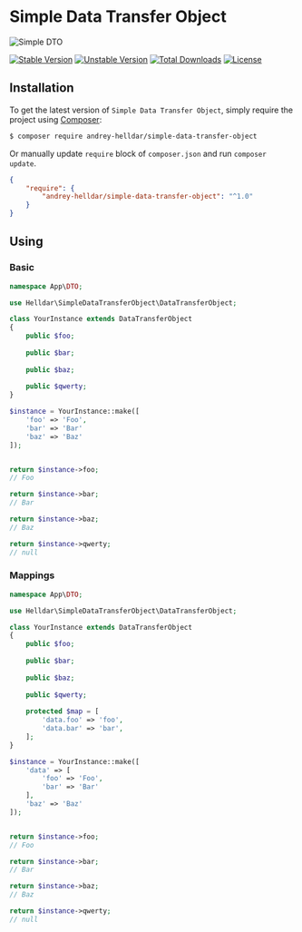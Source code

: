 # Simple Data Transfer Object

<img src="https://preview.dragon-code.pro/TheDragonCode/simple-dto.svg?brand=php" alt="Simple DTO"/>

[![Stable Version][badge_stable]][link_packagist]
[![Unstable Version][badge_unstable]][link_packagist]
[![Total Downloads][badge_downloads]][link_packagist]
[![License][badge_license]][link_license]

## Installation

To get the latest version of `Simple Data Transfer Object`, simply require the project using [Composer](https://getcomposer.org):

```bash
$ composer require andrey-helldar/simple-data-transfer-object
```

Or manually update `require` block of `composer.json` and run `composer update`.

```json
{
    "require": {
        "andrey-helldar/simple-data-transfer-object": "^1.0"
    }
}
```

## Using

### Basic

```php
namespace App\DTO;

use Helldar\SimpleDataTransferObject\DataTransferObject;

class YourInstance extends DataTransferObject
{
    public $foo;
   
    public $bar;
    
    public $baz;
    
    public $qwerty;
}

$instance = YourInstance::make([
    'foo' => 'Foo',
    'bar' => 'Bar'
    'baz' => 'Baz'
]);


return $instance->foo;
// Foo

return $instance->bar;
// Bar

return $instance->baz;
// Baz

return $instance->qwerty;
// null
```

### Mappings

```php
namespace App\DTO;

use Helldar\SimpleDataTransferObject\DataTransferObject;

class YourInstance extends DataTransferObject
{
    public $foo;
   
    public $bar;
    
    public $baz;
    
    public $qwerty;
   
    protected $map = [
        'data.foo' => 'foo',
        'data.bar' => 'bar',
    ];
}

$instance = YourInstance::make([
    'data' => [
        'foo' => 'Foo',
        'bar' => 'Bar'
    ],
    'baz' => 'Baz'
]);


return $instance->foo;
// Foo

return $instance->bar;
// Bar

return $instance->baz;
// Baz

return $instance->qwerty;
// null
```

[badge_downloads]:      https://img.shields.io/packagist/dt/andrey-helldar/simple-data-transfer-object.svg?style=flat-square

[badge_license]:        https://img.shields.io/packagist/l/andrey-helldar/simple-data-transfer-object.svg?style=flat-square

[badge_stable]:         https://img.shields.io/github/v/release/andrey-helldar/simple-data-transfer-object?label=stable&style=flat-square

[badge_unstable]:       https://img.shields.io/badge/unstable-dev--main-orange?style=flat-square

[link_license]:         LICENSE

[link_packagist]:       https://packagist.org/packages/andrey-helldar/simple-data-transfer-object
